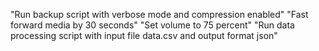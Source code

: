"Run backup script with verbose mode and compression enabled"
"Fast forward media by 30 seconds"
"Set volume to 75 percent"
"Run data processing script with input file data.csv and output format json"